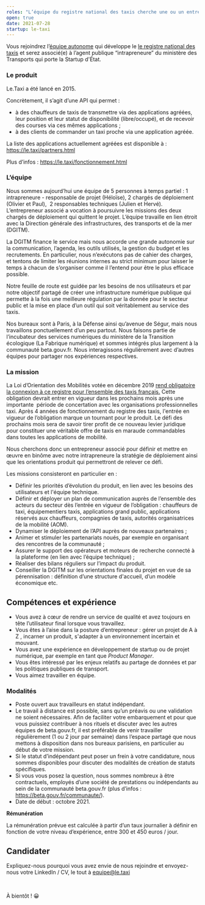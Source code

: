 ```yaml
---
roles: "L’équipe du registre national des taxis cherche une ou un entrepreneur(e) associé(e)"
open: true
date: 2021-07-28
startup: le-taxi
---
```

Vous rejoindrez l’[équipe autonome](https://blog.beta.gouv.fr/general/2016/11/28/equipes-autonomes/) qui développe le [le registre national des taxis](https://le.taxi/) et serez associé(e) à l’agent publique “intrapreneure” du ministère des Transports qui porte la Startup d'État. 

### Le produit

Le.Taxi a été lancé en 2015.

Concrètement, il s’agit d’une API qui permet :

* à des chauffeurs de taxis de transmettre via des applications agréées, leur position et leur statut de disponibilité (libre/occupé), et de recevoir des courses via ces mêmes applications ;
* à des clients de commander un taxi proche via une application agréée.

La liste des applications actuellement agréées est disponible à : https://le.taxi/partners.html

Plus d’infos : <https://le.taxi/fonctionnement.html>

### L’équipe

Nous sommes aujourd’hui une équipe de 5 personnes à temps partiel : 1 intrapreneure - responsable de projet (Héloïse), 2 chargés de déploiement (Olivier et Paul),  2 responsables techniques (Julien et Hervé). L’entrepreneur associé a vocation à poursuivre les missions des deux chargés de déploiement qui quittent le projet. L’équipe travaille en lien étroit avec la Direction générale des infrastructures, des transports et de la mer (DGITM). 

La DGITM finance le service mais nous accorde une grande autonomie sur la communication, l’agenda, les outils utilisés, la gestion du budget et les recrutements. En particulier, nous n’exécutons pas de cahier des charges, et tentons de limiter les réunions internes au strict minimum pour laisser le temps à chacun de s’organiser comme il l’entend pour être le plus efficace possible.

Notre feuille de route est guidée par les besoins de nos utilisateurs et par notre objectif partagé de créer une infrastructure numérique publique qui permette à la fois une meilleure régulation par la donnée pour le secteur public et la mise en place d’un outil qui soit véritablement au service des taxis.

Nos bureaux sont à Paris, à la Défense ainsi qu’avenue de Ségur, mais nous travaillons ponctuellement d’un peu partout. Nous faisons partie de l’incubateur des services numériques du ministère de la Transition écologique (La Fabrique numérique) et sommes intégrés plus largement à la communauté beta.gouv.fr. Nous interagissons régulièrement avec d’autres équipes pour partager nos expériences respectives.

### La mission

La Loi d’Orientation des Mobilités votée en décembre 2019 [rend obligatoire la connexion à ce registre pour l’ensemble des taxis français.](https://www.legifrance.gouv.fr/codes/article_lc/LEGIARTI000039784232/) Cette obligation devrait entrer en vigueur dans les prochains mois après une importante  période de concertation avec les organisations professionnelles taxi. Après 4 années de fonctionnement du registre des taxis, l'entrée en vigueur de l’obligation marque un tournant pour le produit. Le défi des prochains mois sera de savoir tirer profit de ce nouveau levier juridique pour constituer une véritable offre de taxis en maraude commandables dans toutes les applications de mobilité.

Nous cherchons donc un entrepreneur associé pour définir et mettre en œuvre en binôme avec notre intrapreneure la stratégie de déploiement ainsi que les orientations produit qui permettront de relever ce défi.

Les missions consisteront en particulier en : 

* Définir les priorités d’évolution du produit, en lien avec les besoins des utilisateurs et l'équipe technique.
* Définir et déployer un plan de communication auprès de l’ensemble des acteurs du secteur dès l’entrée en vigueur de l’obligation : chauffeurs de taxi, équipementiers taxis, applications grand public, applications réservés aux chauffeurs, compagnies de taxis, autorités organisatrices de la mobilité (AOM).
* Dynamiser le déploiement de l’API auprès de nouveaux partenaires ;
* Animer et stimuler les partenariats noués, par exemple en organisant des rencontres de la communauté ;
* Assurer le support des opérateurs et moteurs de recherche connecté à la plateforme (en lien avec l’équipe technique) ;
* Réaliser des bilans réguliers sur l’impact du produit. 
* Conseiller la DGITM sur les orientations finales du projet en vue de sa pérennisation : définition d’une structure d'accueil, d’un modèle économique etc.

## Compétences et expérience

* Vous avez à cœur de rendre un service de qualité et avez toujours en tête l’utilisateur final lorsque vous travaillez.
* Vous êtes à l’aise dans la posture d’entrepreneur : gérer un projet de A à Z , incarner un produit, s'adapter à un environnement incertain et mouvant.
* Vous avez une expérience en développement de startup ou de projet numérique, par exemple en tant que *Product Manager*.
* Vous êtes intéressé par les enjeux relatifs au partage de données et par les politiques publiques de transport.
* Vous aimez travailler en équipe.

### Modalités

* Poste ouvert aux travailleurs en statut indépendant.
* Le travail à distance est possible, sans qu’un préavis ou une validation ne soient nécessaires. Afin de faciliter votre embarquement et pour que vous puissiez contribuer à nos rituels et discuter avec les autres équipes de beta.gouv.fr, il est préférable de venir travailler régulièrement (1 ou 2 jour par semaine) dans l’espace partagé que nous mettons à disposition dans nos bureaux parisiens, en particulier au début de votre mission.
* Si le statut d’indépendant peut poser un frein à votre candidature, nous sommes disponibles pour discuter des modalités de création de statuts spécifiques.
* Si vous vous posez la question, nous sommes nombreux à être contractuels, employés d’une société de prestations ou indépendants au sein de la communauté beta.gouv.fr (plus d’infos : <https://beta.gouv.fr/communaute/>).
* Date de début : octobre 2021. 

**Rémunération**

La rémunération prévue est calculée à partir d’un taux journalier à définir en fonction de votre niveau d’expérience, entre 300 et 450 euros / jour.

## Candidater

Expliquez-nous pourquoi vous avez envie de nous rejoindre et envoyez-nous votre LinkedIn / CV, le tout à equipe@le.taxi

 

À bientôt ! 😀
